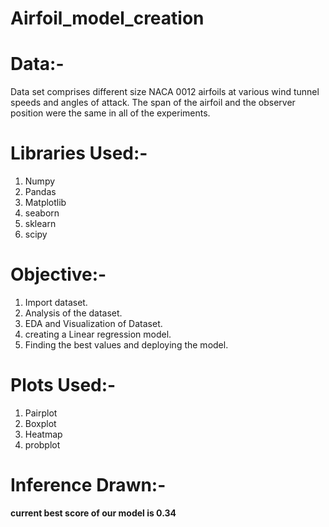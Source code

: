 # Airfoil_model_creation

# Data:-
Data set comprises different size NACA 0012 airfoils at various wind tunnel speeds and angles of attack. The span of the airfoil and the observer position were the same in all of the experiments.

# Libraries Used:-
1. Numpy
2. Pandas
3. Matplotlib
4. seaborn
5. sklearn
6. scipy

# Objective:-
1. Import dataset.
2. Analysis of the dataset.
3. EDA and Visualization of Dataset.
4. creating a Linear regression model.
5. Finding the best values and deploying the model.

# Plots Used:-
1. Pairplot
2. Boxplot
3. Heatmap
4. probplot

# Inference Drawn:-
**current best score of our model is 0.34**
